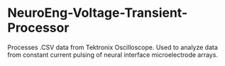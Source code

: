 # NeuroEng-Voltage-Transient-Processor
Processes .CSV data from Tektronix Oscilloscope. Used to analyze data from constant current pulsing of neural interface microelectrode arrays.
